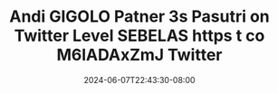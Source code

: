 --- 
title: "Andi GIGOLO Patner 3s Pasutri on Twitter Level SEBELAS https t co M6lADAxZmJ   Twitter"
description: "  bokeh Andi GIGOLO Patner 3s Pasutri on Twitter Level SEBELAS https t co M6lADAxZmJ   Twitter gratis   terbaru"
date: 2024-06-07T22:43:30-08:00
file_code: "ys156zpo9cph"
draft: false
cover: "dxrnus3mmrafxgsb.jpg"
tags: ["Andi", "GIGOLO", "Patner", "Pasutri", "Twitter", "Level", "SEBELAS", "https", "Twitter", "bokep-indo", "bokep-viral", "bokep-ig"]
length: 54
fld_id: "1483137"
foldername: "Andi gigolo1 telegram"
categories: ["Andi gigolo1 telegram"]
views: 0
---